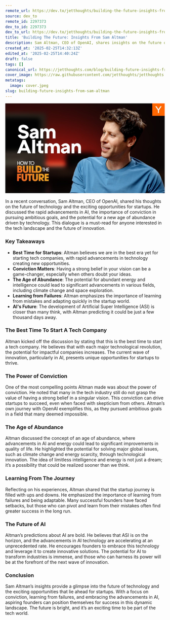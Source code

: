 ```yaml
---
remote_url: https://dev.to/jetthoughts/building-the-future-insights-from-sam-altman-42a9
source: dev_to
remote_id: 2297373
dev_to_id: 2297373
dev_to_url: https://dev.to/jetthoughts/building-the-future-insights-from-sam-altman-42a9
title: 'Building The Future: Insights From Sam Altman'
description: Sam Altman, CEO of OpenAI, shares insights on the future of technology, the importance of conviction in startups, and the potential for an age of abundance driven by AI advancements.
created_at: '2025-02-25T14:32:13Z'
edited_at: '2025-02-25T14:40:24Z'
draft: false
tags: []
canonical_url: https://jetthoughts.com/blog/building-future-insights-from-sam-altman/
cover_image: https://raw.githubusercontent.com/jetthoughts/jetthoughts.github.io/master/content/blog/building-future-insights-from-sam-altman/cover.jpeg
metatags:
  image: cover.jpeg
slug: building-future-insights-from-sam-altman
---
```

[![Building The Future: Insights From Sam Altman](file_0.jpg)](https://www.youtube.com/watch?v=xXCBz_8hM9w)

In a recent conversation, Sam Altman, CEO of OpenAI, shared his thoughts on the future of technology and the exciting opportunities for startups. He discussed the rapid advancements in AI, the importance of conviction in pursuing ambitious goals, and the potential for a new age of abundance driven by technology. This dialogue is a must-read for anyone interested in the tech landscape and the future of innovation.

### Key Takeaways

*   **Best Time for Startups**: Altman believes we are in the best era yet for starting tech companies, with rapid advancements in technology creating new opportunities.
*   **Conviction Matters**: Having a strong belief in your vision can be a game-changer, especially when others doubt your ideas.
*   **The Age of Abundance**: The potential for abundant energy and intelligence could lead to significant advancements in various fields, including climate change and space exploration.
*   **Learning from Failures**: Altman emphasizes the importance of learning from mistakes and adapting quickly in the startup world.
*   **AI's Future**: The development of Artificial Super Intelligence (ASI) is closer than many think, with Altman predicting it could be just a few thousand days away.

### The Best Time To Start A Tech Company

Altman kicked off the discussion by stating that this is the best time to start a tech company. He believes that with each major technological revolution, the potential for impactful companies increases. The current wave of innovation, particularly in AI, presents unique opportunities for startups to thrive.

### The Power of Conviction

One of the most compelling points Altman made was about the power of conviction. He noted that many in the tech industry still do not grasp the value of having a strong belief in a singular vision. This conviction can drive startups to succeed, even when faced with skepticism from others. Altman’s own journey with OpenAI exemplifies this, as they pursued ambitious goals in a field that many deemed impossible.

### The Age of Abundance

Altman discussed the concept of an age of abundance, where advancements in AI and energy could lead to significant improvements in quality of life. He highlighted the potential for solving major global issues, such as climate change and energy scarcity, through technological innovation. The idea of limitless intelligence and energy is not just a dream; it’s a possibility that could be realized sooner than we think.

### Learning From The Journey

Reflecting on his experiences, Altman shared that the startup journey is filled with ups and downs. He emphasized the importance of learning from failures and being adaptable. Many successful founders have faced setbacks, but those who can pivot and learn from their mistakes often find greater success in the long run.

### The Future of AI

Altman’s predictions about AI are bold. He believes that ASI is on the horizon, and the advancements in AI technology are accelerating at an unprecedented rate. He encourages founders to embrace this technology and leverage it to create innovative solutions. The potential for AI to transform industries is immense, and those who can harness its power will be at the forefront of the next wave of innovation.

### Conclusion

Sam Altman’s insights provide a glimpse into the future of technology and the exciting opportunities that lie ahead for startups. With a focus on conviction, learning from failures, and embracing the advancements in AI, aspiring founders can position themselves for success in this dynamic landscape. The future is bright, and it’s an exciting time to be part of the tech world.
